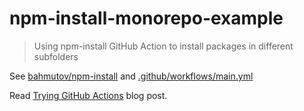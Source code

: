 # npm-install-monorepo-example
> Using npm-install GitHub Action to install packages in different subfolders

See [bahmutov/npm-install](https://github.com/bahmutov/npm-install) and [.github/workflows/main.yml](.github/workflows/main.yml)

Read [Trying GitHub Actions](https://glebbahmutov.com/blog/trying-github-actions/) blog post.
